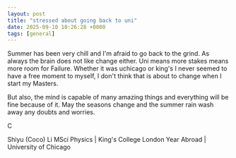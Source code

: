 ```yaml
---
layout: post
title: "stressed about going back to uni"
date: 2025-09-10 10:26:28 +0000
tags: [general]
---
```


Summer has been very chill and I'm afraid to go back to the grind. As always the brain does not like change either. Uni means more stakes means more room for Failure. Whether it was uchicago or king's I never seemed to have a free moment to myself, I don't think that is about to change when I start my Masters.

But also, the mind is capable of many amazing things and everything will be fine because of it. May the seasons change and the summer rain wash away any doubts and worries.

C

Shiyu (Coco) Li
MSci Physics | King's College London
Year Abroad | University of Chicago
